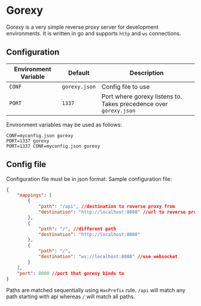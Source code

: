 # Gorexy

Gorexy is a very simple reverse proxy server for development environments. It is written in go and supports `http` and `ws` connections.

## Configuration

Environment Variable | Default       | Description
---------------------|---------------|--------------
`CONF`               | `gorexy.json` | Config file to use
`PORT`               | `1337`        | Port where gorexy listens to. Takes precedence over `gorexy.json`

Environment variables may be used as follows:

```
CONF=myconfig.json gorexy
PORT=1337 gorexy
PORT=1337 CONF=myconfig.json gorexy
```

## Config file
Configuration file must be in json format. Sample configuration file:

```json
{
    "mappings": [
        {
            "path": "/api", //destination to reverse proxy from
            "destination": "http://localhost:8888" //url to reverse proxy to
        },
        {
            "path": "/", //different path
            "destination": "http://localhost:8080"
        },
        {
            "path": "/",
            "destination": "ws://localhost:8080" //use websocket
        }
    ],
    "port": 8000 //port that gorexy binds to
}
```

Paths are matched sequentially using `HasPrefix` rule. `/api` will match any path starting with api whereas `/` will match all paths.